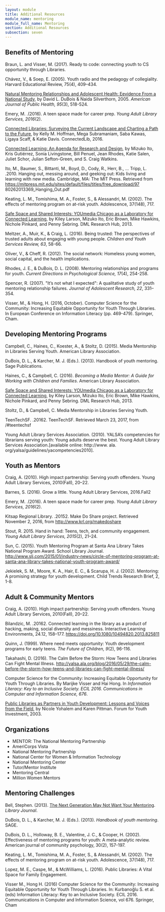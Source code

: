 ```yaml
---
layout: module
title: Additional Resources
module_name: mentoring
module_full_name: Mentoring
section: Additional Resources
subsection: seven
---
```


## Benefits of Mentoring

Braun, L. and Visser, M. (2017). Ready to code: connecting youth to CS opportunity through Libraries.

Chávez, V., & Soep, E. (2005). Youth radio and the pedagogy of collegiality. Harvard Educational Review, 75(4), 409–434.

[Natural Mentoring Relationships and Adolescent Health: Eevidence From a National Study](https://www.ncbi.nlm.nih.gov/pmc/articles/PMC1449212/), by David L. DuBois & Naida Silverthorn, 2005. _American Journal of Public Health, 95_(3), 518-524. 

Emery, M. .(2016). A teen space made for career prep. _Young Adult Library Services, 2016_(2). 

[Connected Libraries: Surveying the Current Landscape and Charting a Path to the Future](https://connectedlib.ischool.uw.edu/connected-learning-in-libraries), by Kelly M. Hoffman, Mega Subramaniam, Saba Kawas, Ligaya Scaff, & Katie Davis. ConnectedLib, 2016. 

[Connected Learning: An Agenda for Research and Design](https://dmlhub.net/publications/connected-learning-agenda-for-research-and-design/), by Mizuko Ito, Kris Gutiérrez, Sonia Livingstone, Bill Penuel, Jean Rhodes, Katie Salen, Juliet Schor, Julian Sefton-Green, and S. Craig Watkins. 

Ito, M., Baumer, S., Bittanti, M., Boyd, D., Cody, R., Herr, B., … Tripp, L. .2010. Hanging out, messing around, and geeking out: Kids living and learning with new media. Cambridge, MA: The MIT Press. Retrieved from https://mitpress.mit.edu/sites/default/files/titles/free_download/97 80262013369_Hanging_Out.pdf 

Keating, L. M., Tomishima, M. A., Foster, S., & Alessandri, M. (2002). The effects of mentoring program on at-risk youth. Adolescence, 37(148), 717. 

[Safe Space and Shared Interests: YOUmedia Chicago as a Laboratory for Connected Learning](https://dmlhub.net/publications/safe-space-and-shared-interests-youmedia-chicago-laboratory-connected-learning/), by Kiley Larson, Mizuko Ito, Eric Brown, Mike Hawkins, Nichole Pinkard, and Penny Sebring. DML Research Hub, 2013.

Meltzer, A., Muir, K., & Craig, L. (2016). Being trusted: The perspectives of trusted adults about engaging with young people. _Children and Youth Services Review, 63_, 58-66.

Oliver, V., & Cheff, R. (2012). The social network: Homeless young women, social capital, and the health implications.   

Rhodes, J. E., & DuBois, D. L. (2008). Mentoring relationships and programs for youth. _Current Directions in Psychological Science, 17_(4), 254-258.

Spencer, R. (2007). "It’s not what I expected": A qualitative study of youth mentoring relationship failures. _Journal of Adolescent Research, 22_, 331–354. 

Visser, M., & Hong, H. (2016, October). Computer Science for the Community: Increasing Equitable Opportunity for Youth Through Libraries. In European Conference on Information Literacy (pp. 469-479). Springer, Cham. 

## Developing Mentoring Programs

Campbell, C., Haines, C., Koester, A., & Stoltz, D. (2015). Media Mentorship in Libraries Serving Youth. American Library Association. 

DuBois, D. L., & Karcher, M. J. (Eds.). (2013). Handbook of youth mentoring. Sage Publications. 

Haines, C., & Campbell, C. (2016). _Becoming a Media Mentor: A Guide for Working with Children and Families_. American Library Association.

[Safe Space and Shared Interests: YOUmedia Chicago as a Laboratory for Connected Learning](https://dmlhub.net/publications/safe-space-and-shared-interests-youmedia-chicago-laboratory-connected-learning/), by Kiley Larson, Mizuko Ito, Eric Brown, Mike Hawkins, Nichole Pinkard, and Penny Sebring. DML Research Hub, 2013.

Stoltz, D., & Campbell, C. Media Mentorship in Libraries Serving Youth. 

TeenTechSF. .20162. TeenTechSF. Retrieved March 23, 2017, from /#teentechsf 

Young Adult Library Services Association. (2010). YALSA’s competencies for librarians serving youth: Young adults deserve the best. Young Adult Library Services Association.[available online: http://www. ala. org/yalsa/guidelines/yacompetencies2010].

## Youth as Mentors

Craig, A. (2010). High impact partnership: Serving youth offenders. Young Adult Library Services, 2010(Fall), 20–22. 

Barnes, S. (2016). Grow a little. Young Adult Library Services, 2016.Fall2 

Emery, M. .(2016). A teen space made for career prep. _Young Adult Library Services, 2016_(2).

Kitsap Regional Library. .20152. Make Do Share project. Retrieved November 2, 2016, from http://www.krl.org/makedoshare 

Stout, R. 2015. Hand in hand: Teens, tech, and community engagement. _Young Adult Library Services, 2015_(2), 21–24.

Sun, C. (2015). Youth Mentoring Program at Santa Ana Library Takes National Program Award. School Library Journal. http://www.slj.com/2015/01/industry-news/circle-of-mentoring-program-at-santa-ana-library-takes-national-youth-program-award/ 

Jekielek, S. M., Moore, K. A., Hair, E. C., & Scarupa, H. J. (2002). Mentoring: A promising strategy for youth development. Child Trends Research Brief, 2, 1-8. 

## Adult & Community Mentors

Craig, A. (2010). High impact partnership: Serving youth offenders. Young Adult Library Services, 2010(Fall), 20–22. 

Bilandzic, M. .20162. Connected learning in the library as a product of hacking, making, social diversity and messiness. Interactive Learning Environments, 24.12, 158–177. https://doi.org/10.1080/10494820.2013.825811 

Quinn, J. (1999). Where need meets opportunity: Youth development programs for early teens. _The Future of Children, 9_(2), 96-116. 

Takahashi, D. (2016). The Calm Before the Storm: How Teens and Libraries Can Fight Mental Illness. http://yalsa.ala.org/blog/2016/05/29/the-calm-before-the-storm-how-teens-and-libraries-can-fight-mental-illness/ 

Computer Science for the Community: Increasing Equitable Opportunity for Youth Through Libraries. By Marijke Visser and Hai Hong. In _Information Literacy: Key to an Inclusive Society. ECIL 2016. Communications in Computer and Information Science, 676_. 

[Public Libraries as Partners in Youth Development: Lessons and Voices from the Field](http://forumfyi.org/files/PublicLibrariesYD.pdf), by Nicole Yohalem and Karen Pittman. Forum for Youth Investment, 2003.

## Organizations 

- MENTOR: The National Mentoring Partnership 
- AmeriCorps Vista 
- National Mentoring Partnership 
- National Center for Women & Information Technology  
- National Mentoring Center 
- Tutor/Mentor Institute 
- Mentoring Central 
- Million Women Mentors

## Mentoring Challenges

Bell, Stephen. (2013). [The Next Generation May Not Want Your Mentoring](http://lj.libraryjournal.com/2013/04/opinion/leading-from-the-library/the-next-generation-may-not-want-your-mentoring-leading-from-the-library/#_). _Library Journal_.  

DuBois, D. L., & Karcher, M. J. (Eds.). (2013). _Handbook of youth mentoring_. SAGE. 

DuBois, D. L., Holloway, B. E., Valentine, J. C., & Cooper, H. (2002). Effectiveness of mentoring programs for youth: A meta-analytic review. American journal of community psychology, 30(2), 157-197. 

Keating, L. M., Tomishima, M. A., Foster, S., & Alessandri, M. (2002). The effects of mentoring program on at-risk youth. Adolescence, 37(148), 717. 

Lopez, M. E., Caspe, M., & McWilliams, L. (2016). Public Libraries: A Vital Space for Family Engagement. 

Visser M., Hong H. (2016) Computer Science for the Community: Increasing Equitable Opportunity for Youth Through Libraries. In: Kurbanoğlu S. et al. (eds) Information Literacy: Key to an Inclusive Society. ECIL 2016. Communications in Computer and Information Science, vol 676. Springer, Cham 
